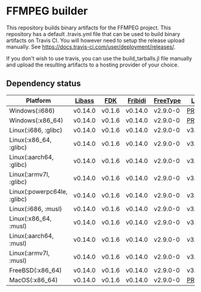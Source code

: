 # FFMPEG builder

This repository builds binary artifacts for the FFMPEG project.
This repository has a default .travis.yml file that can be used to build
binary artifacts on Travis CI. You will however need to setup the release
upload manually. See https://docs.travis-ci.com/user/deployment/releases/.

If you don't wish to use travis, you can use the build_tarballs.jl
file manually and upload the resulting artifacts to a hosting provider
of your choice.

## Dependency status
| Platform | [Libass](https://github.com/JuliaIO/LibassBuilder) | [FDK](https://github.com/SimonDanisch/FDKBuilder) | [Fribidi](https://github.com/SimonDanisch/FribidiBuilder) | [FreeType](https://github.com/JuliaGraphics/FreeTypeBuilder) | [LAME](https://github.com/SimonDanisch/LAMEBuilder) | [LibVorbis](https://github.com/JuliaIO/LibVorbisBuilder) | [Ogg](https://github.com/staticfloat/OggBuilder) | [LibVPX](https://github.com/jpsamaroo/LibVPXBuilder) | [x264](https://github.com/ianshmean/x264Builder) | [x265](https://github.com/jpsamaroo/x265Builder) |
|-----------------------------|-----------------------------------------------------------|----------------------------------------------------------|------------------------------------------------------------------|---------------------------------------------------------------------|------------------------------------------------------------|-----------------------------------------------------------------|---------------------------------------------------------|-------------------------------------------------------------|---------------------------------------------------------|---------------------------------------------------------|
| Windows(:i686) | v0.14.0 | v0.1.6 | v0.14.0 | v2.9.0-0 | [PR](https://github.com/SimonDanisch/LAMEBuilder/pull/1) | v1.3.6 | v1.3.3 | [PR](https://github.com/JuliaIO/LibVPXBuilder/pull/1) | v2019.5.25 | x |
| Windows(:x86_64) | v0.14.0 | v0.1.6 | v0.14.0 | v2.9.0-0 | [PR](https://github.com/SimonDanisch/LAMEBuilder/pull/1) | v1.3.6 | v1.3.3 | [PR](https://github.com/JuliaIO/LibVPXBuilder/pull/1) | v2019.5.25 | x |
| Linux(:i686, :glibc) | v0.14.0 | v0.1.6 | v0.14.0 | v2.9.0-0 | v3.100.0 | v1.3.6 | v1.3.3 | [PR](https://github.com/JuliaIO/LibVPXBuilder/pull/1) | v2019.5.25 | x |
| Linux(:x86_64, :glibc) | v0.14.0 | v0.1.6 | v0.14.0 | v2.9.0-0 | v3.100.0 | v1.3.6 | v1.3.3 | v5.0.0 | v2019.5.25 | x |
| Linux(:aarch64, :glibc) | v0.14.0 | v0.1.6 | v0.14.0 | v2.9.0-0 | v3.100.0 | v1.3.6 | v1.3.3 | [PR](https://github.com/JuliaIO/LibVPXBuilder/pull/1) | v2019.5.25 | x |
| Linux(:armv7l, :glibc) | v0.14.0 | v0.1.6 | v0.14.0 | v2.9.0-0 | v3.100.0 | v1.3.6 | v1.3.3 | [PR](https://github.com/JuliaIO/LibVPXBuilder/pull/1) | v2019.5.25 | x |
| Linux(:powerpc64le, :glibc) | v0.14.0 | v0.1.6 | v0.14.0 | v2.9.0-0 | v3.100.0 | v1.3.6 | v1.3.3 | [PR](https://github.com/JuliaIO/LibVPXBuilder/pull/1) | v2019.5.25 | x |
| Linux(:i686, :musl) | v0.14.0 | v0.1.6 | v0.14.0 | v2.9.0-0 | v3.100.0 | v1.3.6 | v1.3.3 | [PR](https://github.com/JuliaIO/LibVPXBuilder/pull/1) | v2019.5.25 | x |
| Linux(:x86_64, :musl) | v0.14.0 | v0.1.6 | v0.14.0 | v2.9.0-0 | v3.100.0 | v1.3.6 | v1.3.3 | [PR](https://github.com/JuliaIO/LibVPXBuilder/pull/1) | v2019.5.25 | x |
| Linux(:aarch64, :musl) | v0.14.0 | v0.1.6 | v0.14.0 | v2.9.0-0 | v3.100.0 | not supported | v1.3.3 | [PR](https://github.com/JuliaIO/LibVPXBuilder/pull/1) | v2019.5.25 | x |
| Linux(:armv7l, :musl) | v0.14.0 | v0.1.6 | v0.14.0 | v2.9.0-0 | v3.100.0 | not supported | v1.3.3 | [PR](https://github.com/JuliaIO/LibVPXBuilder/pull/1) | v2019.5.25 | x |
| FreeBSD(:x86_64) | v0.14.0 | v0.1.6 | v0.14.0 | v2.9.0-0 | v3.100.0 | v1.3.6 | v1.3.3 | x | v2019.5.25 | x |
| MacOS(:x86_64) | v0.14.0 | v0.1.6 | v0.14.0 | v2.9.0-0 | [PR](https://github.com/SimonDanisch/LAMEBuilder/pull/1) | v1.3.6 | v1.3.3 | x | v2019.5.25 | x |
